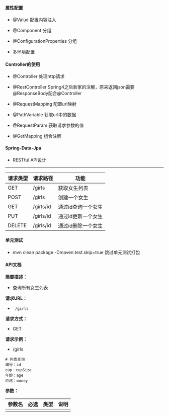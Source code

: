 #### 属性配置
- @Value    配置内容注入
- @Component    分组
- @ConfigurationProperties  分组

- 多环境配置

#### Controller的使用
- @Controller    处理http请求
- @RestController    Spring4之后新家的注解，原来返回json需要@ResponseBody配合@Controller
- @RequestMapping    配置url映射

- @PathVariable     获取url中的数据
- @RequestParam     获取请求参数的值
- @GetMapping       组合注解

#### Spring-Data-Jpa

- RESTful API设计
----
|请求类型|请求路径|功能|
|----|----|----|
|GET|/girls|获取女生列表|
|POST|/girls|创建一个女生|
|GET|/girls/id|通过id查询一个女生|
|PUT|/girls/id|通过id更新一个女生|
|DELETE|/girls/id|通过id删除一个女生|

#### 单元测试

- mvn clean package -Dmaven.test.skip=true  跳过单元测试打包

#### API文档

**简要描述：** 

- 查询所有女生列表

**请求URL：** 
- ` /girls`
  
**请求方式：**
- GET

**请求示例：**
- /girls

```
# 列表查询
编号：id
cup：cupSize
年龄：age
价格：money
```

**参数：** 

|参数名|必选|类型|说明|
|:----    |:---|:----- |-----   |
| |  | |   |# girl
